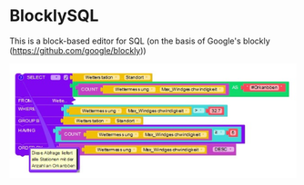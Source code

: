 # BlocklySQL
This is a block-based editor for SQL (on the basis of Google's blockly (https://github.com/google/blockly))

![BlocklySQL example snippet](example.JPG)
